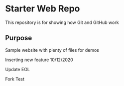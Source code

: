 # Starter Web Repo

This repository is for showing how Git and GitHub work

## Purpose

Sample website with plenty of files for demos

Inserting new feature 10/12/2020

Update EOL 

Fork Test
